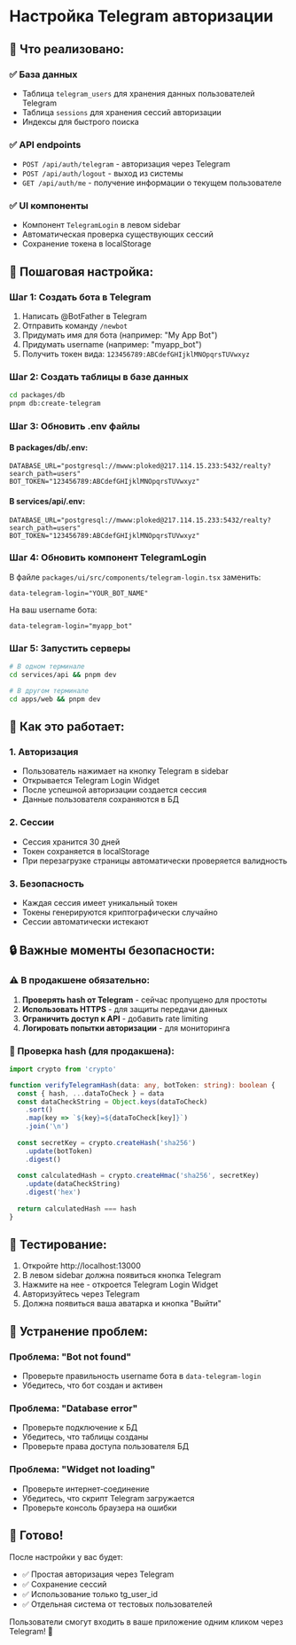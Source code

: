 # Настройка Telegram авторизации

## 🚀 **Что реализовано:**

### **✅ База данных**
- Таблица `telegram_users` для хранения данных пользователей Telegram
- Таблица `sessions` для хранения сессий авторизации
- Индексы для быстрого поиска

### **✅ API endpoints**
- `POST /api/auth/telegram` - авторизация через Telegram
- `POST /api/auth/logout` - выход из системы
- `GET /api/auth/me` - получение информации о текущем пользователе

### **✅ UI компоненты**
- Компонент `TelegramLogin` в левом sidebar
- Автоматическая проверка существующих сессий
- Сохранение токена в localStorage

## 🔧 **Пошаговая настройка:**

### **Шаг 1: Создать бота в Telegram**
1. Написать @BotFather в Telegram
2. Отправить команду `/newbot`
3. Придумать имя для бота (например: "My App Bot")
4. Придумать username (например: "myapp_bot")
5. Получить токен вида: `123456789:ABCdefGHIjklMNOpqrsTUVwxyz`

### **Шаг 2: Создать таблицы в базе данных**
```bash
cd packages/db
pnpm db:create-telegram
```

### **Шаг 3: Обновить .env файлы**

#### **В packages/db/.env:**
```env
DATABASE_URL="postgresql://mwww:ploked@217.114.15.233:5432/realty?search_path=users"
BOT_TOKEN="123456789:ABCdefGHIjklMNOpqrsTUVwxyz"
```

#### **В services/api/.env:**
```env
DATABASE_URL="postgresql://mwww:ploked@217.114.15.233:5432/realty?search_path=users"
BOT_TOKEN="123456789:ABCdefGHIjklMNOpqrsTUVwxyz"
```

### **Шаг 4: Обновить компонент TelegramLogin**

В файле `packages/ui/src/components/telegram-login.tsx` заменить:
```tsx
data-telegram-login="YOUR_BOT_NAME"
```
На ваш username бота:
```tsx
data-telegram-login="myapp_bot"
```

### **Шаг 5: Запустить серверы**
```bash
# В одном терминале
cd services/api && pnpm dev

# В другом терминале
cd apps/web && pnpm dev
```

## 🎯 **Как это работает:**

### **1. Авторизация**
- Пользователь нажимает на кнопку Telegram в sidebar
- Открывается Telegram Login Widget
- После успешной авторизации создается сессия
- Данные пользователя сохраняются в БД

### **2. Сессии**
- Сессия хранится 30 дней
- Токен сохраняется в localStorage
- При перезагрузке страницы автоматически проверяется валидность

### **3. Безопасность**
- Каждая сессия имеет уникальный токен
- Токены генерируются криптографически случайно
- Сессии автоматически истекают

## 🔒 **Важные моменты безопасности:**

### **⚠️ В продакшене обязательно:**
1. **Проверять hash от Telegram** - сейчас пропущено для простоты
2. **Использовать HTTPS** - для защиты передачи данных
3. **Ограничить доступ к API** - добавить rate limiting
4. **Логировать попытки авторизации** - для мониторинга

### **🔐 Проверка hash (для продакшена):**
```typescript
import crypto from 'crypto'

function verifyTelegramHash(data: any, botToken: string): boolean {
  const { hash, ...dataToCheck } = data
  const dataCheckString = Object.keys(dataToCheck)
    .sort()
    .map(key => `${key}=${dataToCheck[key]}`)
    .join('\n')
  
  const secretKey = crypto.createHash('sha256')
    .update(botToken)
    .digest()
  
  const calculatedHash = crypto.createHmac('sha256', secretKey)
    .update(dataCheckString)
    .digest('hex')
  
  return calculatedHash === hash
}
```

## 🧪 **Тестирование:**

1. Откройте http://localhost:13000
2. В левом sidebar должна появиться кнопка Telegram
3. Нажмите на нее - откроется Telegram Login Widget
4. Авторизуйтесь через Telegram
5. Должна появиться ваша аватарка и кнопка "Выйти"

## 🐛 **Устранение проблем:**

### **Проблема: "Bot not found"**
- Проверьте правильность username бота в `data-telegram-login`
- Убедитесь, что бот создан и активен

### **Проблема: "Database error"**
- Проверьте подключение к БД
- Убедитесь, что таблицы созданы
- Проверьте права доступа пользователя БД

### **Проблема: "Widget not loading"**
- Проверьте интернет-соединение
- Убедитесь, что скрипт Telegram загружается
- Проверьте консоль браузера на ошибки

## 🎉 **Готово!**

После настройки у вас будет:
- ✅ Простая авторизация через Telegram
- ✅ Сохранение сессий
- ✅ Использование только tg_user_id
- ✅ Отдельная система от тестовых пользователей

Пользователи смогут входить в ваше приложение одним кликом через Telegram! 🚀
